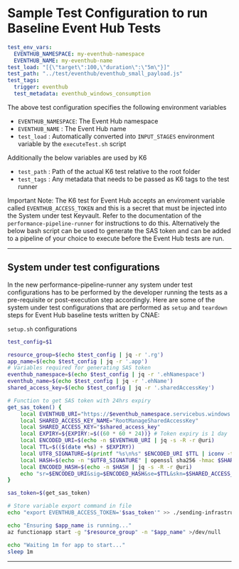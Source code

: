# Sample Test Configuration to run Baseline Event Hub Tests

```yaml
test_env_vars:  
  EVENTHUB_NAMESPACE: my-eventhub-namespace
  EVENTHUB_NAME: my-eventhub-name
test_load: "[{\"target\":100,\"duration\":\"5m\"}]"
test_path: "../test/eventhub/eventhub_small_payload.js"
test_tags:  
  trigger: eventhub
  test_metadata: eventhub_windows_consumption
```

The above test configuration specifies the following environment variables

- `EVENTHUB_NAMESPACE`: The Event Hub namespace
- `EVENTHUB_NAME` : The Event Hub name
- `test_load` : Automatically converted into `INPUT_STAGES` environment variable by the `executeTest.sh` script

Additionally the below variables are used by K6

- `test_path` : Path of the actual K6 test relative to the root folder
- `test_tags` : Any metadata that needs to be passed as K6 tags to the test runner

Important Note: The K6 test for Event Hub accepts an enviroment variable called `EVENTHUB_ACCESS_TOKEN` and this is a secret that must be injected into the System under test Keyvault. Refer to the documentation of the `performance-pipeline-runner` for instructions to do this. Alternatively the below bash script can be used to generate the SAS token and can be added to a pipeline of your choice to execute before the Event Hub tests are run.

---

## System under test configurations

In the new performance-pipeline-runner any system under test configurations has to be performed by the developer running the tests as a pre-requisite or post-execution step accordingly. Here are some of the system under test configurations that are performed as `setup` and `teardown` steps for Event Hub baseline tests written by CNAE:

`setup.sh` configurations

```bash
test_config=$1

resource_group=$(echo $test_config | jq -r '.rg')
app_name=$(echo $test_config | jq -r '.app')
# Variables required for generating SAS token
eventhub_namespace=$(echo $test_config | jq -r '.ehNamespace')
eventhub_name=$(echo $test_config | jq -r '.ehName')
shared_access_key=$(echo $test_config | jq -r '.sharedAccessKey')

# Function to get SAS token with 24hrs expiry
get_sas_token() {
    local EVENTHUB_URI="https://$eventhub_namespace.servicebus.windows.net/$eventhub_name"
    local SHARED_ACCESS_KEY_NAME="RootManageSharedAccessKey"
    local SHARED_ACCESS_KEY="$shared_access_key"
    local EXPIRY=${EXPIRY:=$((60 * 60 * 24))} # Token expiry is 1 day
    local ENCODED_URI=$(echo -n $EVENTHUB_URI | jq -s -R -r @uri)
    local TTL=$(($(date +%s) + $EXPIRY))
    local UTF8_SIGNATURE=$(printf "%s\n%s" $ENCODED_URI $TTL | iconv -t utf8)
    local HASH=$(echo -n "$UTF8_SIGNATURE" | openssl sha256 -hmac $SHARED_ACCESS_KEY -binary | base64)
    local ENCODED_HASH=$(echo -n $HASH | jq -s -R -r @uri)
    echo "sr=$ENCODED_URI&sig=$ENCODED_HASH&se=$TTL&skn=$SHARED_ACCESS_KEY_NAME"
}

sas_token=$(get_sas_token)

# Store variable export command in file
echo "export EVENTHUB_ACCESS_TOKEN='$sas_token'" >> ./sending-infrastructure/scripts/setupscriptsvars.env

echo "Ensuring $app_name is running..."
az functionapp start -g "$resource_group" -n "$app_name" >/dev/null

echo "Waiting 1m for app to start..."
sleep 1m
```

---
